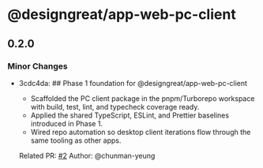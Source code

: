 # @designgreat/app-web-pc-client

## 0.2.0

### Minor Changes

- 3cdc4da: ## Phase 1 foundation for @designgreat/app-web-pc-client
  - Scaffolded the PC client package in the pnpm/Turborepo workspace with build, test, lint, and
    typecheck coverage ready.
  - Applied the shared TypeScript, ESLint, and Prettier baselines introduced in Phase 1.
  - Wired repo automation so desktop client iterations flow through the same tooling as other apps.

  Related PR: [#2](https://github.com/graezykev/designgreat/pull/2) Author: @chunman-yeung

